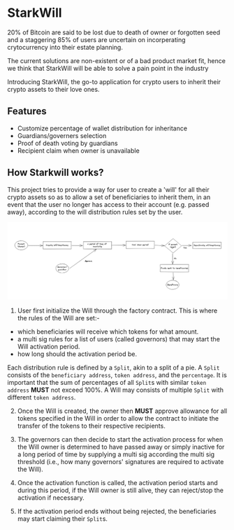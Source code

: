 
# StarkWill 

20% of Bitcoin are said to be lost due to death of owner or forgotten seed and a staggering 85% of users are uncertain on incorperating crytocurrency into their estate planning.

The current solutions are non-existent or of a bad product market fit, hence we think that StarkWill will be able to solve a pain point in the industry

Introducing StarkWill, the go-to application for crypto users to inherit their crypto assets to their love ones.

## Features

- Customize percentage of wallet distribution for inheritance
- Guardians/governers selection
- Proof of death voting by guardians
- Recipient claim when owner is unavailable

## How Starkwill works?

This project tries to provide a way for user to create a 'will' for all their crypto assets so as to allow a set of beneficiaries to inherit them, in an event that the user no longer has access to their account (e.g. passed away), according to the will distribution rules set by the user.

![diagram](https://github.com/starknet-inheritance/.github/blob/main/profile/image.png)

1. User first initialize the Will through the factory contract. This is where the rules of the Will are set:-

  - which beneficiaries will receive which tokens for what amount. 
  - a multi sig rules for a list of users (called governors) that may start the Will activation period. 
  - how long should the activation period be.

Each distribution rule is defined by a `Split`, akin to a split of a pie. A `Split` consists of the `beneficiary address`, `token address`, and the `percentage`. It is important that the sum of percentages of all `Split`s with similar `token address` __MUST__ not exceed 100%. A Will may consists of multiple `Split` with different `token address`.

2. Once the Will is created, the owner then __MUST__ approve allowance for all tokens specified in the Will in order to allow the contract to initiate the transfer of the tokens to their respective recipients.

3. The governors can then decide to start the activation process for when the Will owner is determined to have passed away or simply inactive for a long period of time by supplying a multi sig according the multi sig threshold (i.e., how many governors' signatures are required to activate the Will).

4. Once the activation function is called, the activation period starts and during this period, if the Will owner is still alive, they can reject/stop the activation if necessary.

5. If the activation period ends without being rejected, the beneficiaries may start claiming their `Split`s.


